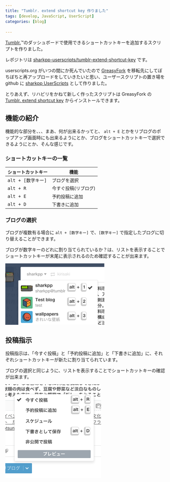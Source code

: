 ```yaml
---
title: "Tumblr. extend shortcut key 作りました"
tags: [develop, JavaScript, UserScript]
categories: [blog]

---
```


[Tumblr.][1]™のダッシュボードで使用できるショートカットキーを追加するスクリプトを作りました。

 [1]: https://www.tumblr.com/

レポジトリは [sharkpp-userscripts/tumblr-extend-shortcut-key][2] です。

 [2]: https://github.com/sharkpp-userscripts/tumblr-extend-shortcut-key

userscripts.org がいつの間にか死んでいたので [GreasyFork][3] を移転先にしてぼちぼちと再アップロードをしていきたいと思い、ユーザースクリプトの置き場を github に [sharkpp UserScripts][4] として作りました。

 [3]: https://greasyfork.org/ja/users/5799-sharkpp
 [4]: https://github.com/sharkpp-userscripts

とりあえず、リハビリをかねて新しく作ったスクリプトは GreasyFork の [Tumblr. extend shortcut key][5] からインストールできます。

 [5]: https://greasyfork.org/ja/scripts/6588-tumblr-extend-shortcut-key

## 機能の紹介

機能的な部分を、、、まあ、何が出来るかってと、 `alt + E` とかをリブログのポップアップ画面時にも出来るようにとか、ブログをショートカットキーで選択できるようにとか、そんな感じです。

### ショートカットキーの一覧

| ショートカットキー | 機能                                                           |
| ------------------------------------------------------------------------ | -------------------------------------------------------------------------- |
| <tt>alt + [数字キー]</tt>                        | ブログを選択                           |
| <tt>alt + R</tt>                                                         | 今すぐ投稿(リブログ) |
| <tt>alt + E</tt>                                                         | 予約投稿に追加                   |
| <tt>alt + D</tt>                                                         | 下書きに追加                           |

### ブログの選択

ブログが複数有る場合に `alt + [数字キー]` で、`[数字キー]` で指定したブログに切り替えることができます。

ブログが数字キーのどれに割り当てられているか？は、リストを表示することでショートカットキーが末尾に表示されるのため確認することが出来ます。

![ブログの選択][6]

 [6]: /images/2014_1123_blog-select.png

## 投稿指示

投稿指示は、「今すぐ投稿」と「予約投稿に追加」と「下書きに追加」に、それぞれショートカットキーが新たに割り当てられています。

ブログの選択と同じように、リストを表示することでショートカットキーの確認が出来ます。

![リブログボタン][7]

 [7]: /images/2014_1123_reblog-button.png